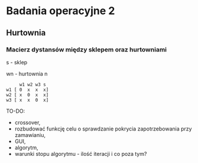 # Badania operacyjne 2
## Hurtownia

### Macierz dystansów między sklepem oraz hurtowniami
s - sklep

wn - hurtownia n

         w1 w2 w3 s
    w1 [ 0  x  x  x]
    w2 [ x  0  x  x]
    w3 [ x  x  0  x]

TO-DO:
- crossover,
- rozbudować funkcję celu o sprawdzanie pokrycia zapotrzebowania przy zamawianiu,
- GUI,
- algorytm,
- warunki stopu algorytmu - ilość iteracji i co poza tym?